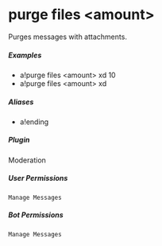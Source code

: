 # purge files &lt;amount&gt;

Purges messages with attachments.
			

##### Examples

* a!purge files &lt;amount&gt; xd 10
* a!purge files &lt;amount&gt; xd


##### Aliases

* a!ending


##### Plugin
Moderation


##### User Permissions
`Manage Messages`


##### Bot Permissions
`Manage Messages`